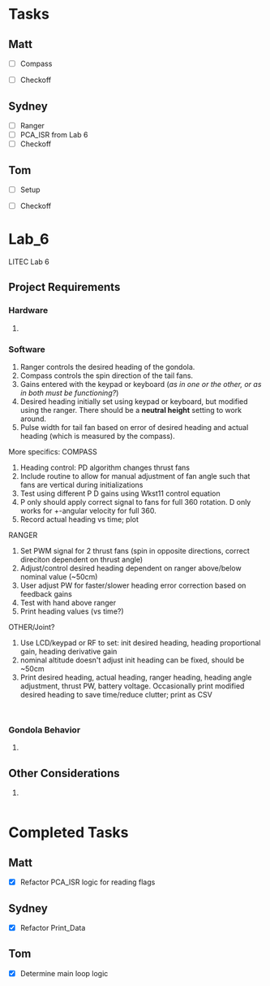 # Tasks

## Matt
- [ ] Compass
- [ ] Checkoff


## Sydney
- [ ] Ranger
- [ ] PCA_ISR from Lab 6
- [ ] Checkoff

## Tom
- [ ] Setup
- [ ] Checkoff


# Lab_6
LITEC Lab 6

## Project Requirements

### Hardware
1. 


### Software
1. Ranger controls the desired heading of the gondola.
2. Compass controls the spin direction of the tail fans.
3. Gains entered with the keypad or keyboard (*as in one or the other, or as in both must be functioning?*)
4. Desired heading initially set using keypad or keyboard, but modified using the ranger. There should be a **neutral height** setting to work around.
5. Pulse width for tail fan based on error of desired heading and actual heading (which is measured by the compass).

More specifics:
COMPASS
1. Heading control: PD algorithm changes thrust fans
2. Include routine to allow for manual adjustment of fan angle such that fans are vertical during initializations
3. Test using different P D gains using Wkst11 control equation
4. P only should apply correct signal to fans for full 360 rotation. D only works for +-angular velocity for full 360.
5. Record actual heading vs time; plot

RANGER
1. Set PWM signal for 2 thrust fans (spin in opposite directions, correct direciton dependent on thrust angle)
2. Adjust/control desired heading dependent on ranger above/below nominal value (~50cm)
3. User adjust PW for faster/slower heading error correction based on feedback gains
4. Test with hand above ranger
5. Print heading values (vs time?)

OTHER/Joint?
1. Use LCD/keypad or RF to set: init desired heading, heading proportional gain, heading derivative gain
2. nominal altitude doesn't adjust init heading can be fixed, should be ~50cm
3. Print desired heading, actual heading, ranger heading, heading angle adjustment, thrust PW, battery voltage.
    Occasionally print modified desired heading to save time/reduce clutter; print as CSV

```C

```

```C

```

### Gondola Behavior
1. 


## Other Considerations
1. 

```C

```

# Completed Tasks

## Matt
- [x] Refactor PCA_ISR logic for reading flags


## Sydney
- [x] Refactor Print_Data


## Tom
- [x] Determine main loop logic
